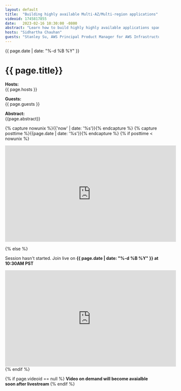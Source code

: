 ```yaml
---
layout: default
title:  "Building highly available Multi-AZ/Multi-region applications"
videoid: 1745817855
date:   2023-02-16 10:30:00 -0800
abstract: "Learn how to build highly highly available applications spanning multiple Availability Zoner or AWS Regions"
hosts: "Sidhartha Chauhan"
guests: "Stanley Su, AWS Principal Product Manager for AWS Infrastructure"
---
```

{{ page.date | date: "%-d %B %Y" }}

<h1> {{ page.title}} </h1>

<p><b> Hosts: </b> <br> {{ page.hosts }}  </p>
<p><b> Guests: </b> <br> {{ page.guests }}  </p>
<p> <b> Abstract: </b> <br> {{page.abstract}} </p>



{% capture nowunix %}{{'now' | date: '%s'}}{% endcapture %}
{% capture posttime %}{{page.date | date: '%s'}}{% endcapture %}
{% if posttime < nowunix %}   
<div class="video-container">
    <iframe src="https://player.twitch.tv/?video={{ page.videoid }}&parent=pages.tomadamski.net&parent=127.0.0.1&autoplay=false" height="315" width="560" allowfullscreen="" frameborder="0">
    </iframe>
</div>
 

{% else %}
<p>Session hasn't started. Join live on <b>{{ page.date | date: "%-d %B %Y" }} at 10:30AM PST </b><p>


<div class="video-container">
    <iframe src="https://player.twitch.tv/?channel=aws&parent=pages.tomadamski.net&parent=127.0.0.1&autoplay=false" height="315" width="560" allowfullscreen="" frameborder="0">
    </iframe>
</div>
{% endif %}

{% if page.videoid == null %}
<b> Video on demand will become avaialble soon after livestream </b>
{% endif %}

